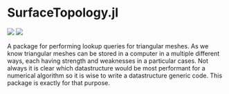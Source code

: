 # SurfaceTopology.jl

[![](https://img.shields.io/badge/docs-stable-blue.svg)](https://akels.github.io/SurfaceTopology.jl/stable)
[![](https://img.shields.io/badge/docs-dev-blue.svg)](https://akels.github.io/SurfaceTopology.jl/dev)

A package for performing lookup queries for triangular meshes. As we know triangular meshes can be stored in a computer in a multiple different ways, each having strength and weaknesses in a particular cases. Not always it is clear which datastructure would be most performant for a numerical algorithm so it is wise to write a datastructure generic code. This package is exactly for that purpose. 